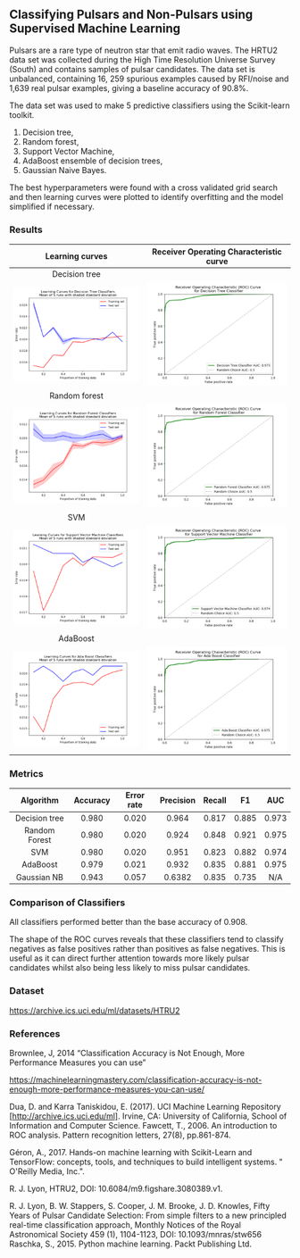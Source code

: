 ## Classifying Pulsars and Non-Pulsars using Supervised Machine Learning


Pulsars are a rare type of neutron star that emit radio waves.  The HRTU2 data set was collected during the High Time Resolution Universe Survey (South) and contains samples of pulsar candidates.  The data set is unbalanced, containing 16, 259 spurious examples caused by RFI/noise and 1,639 real pulsar examples, giving a baseline accuracy of 90.8%.

The data set was used to make 5 predictive classifiers using the Scikit-learn toolkit.  
1. Decision tree,
2. Random forest,
3. Support Vector Machine,
4. AdaBoost ensemble of decision trees,
5. Gaussian Naive Bayes.

The best hyperparameters were found with a cross validated grid search and then learning curves were plotted to identify overfitting and the model simplified if necessary. 

### Results
Learning curves            | Receiver Operating Characteristic curve
:-------------------------:|:-------------------------:
Decision tree      | 
![Decision Tree Learning Curve](results/LC_Decision_Tree_error_rate_metric.png "Decision Tree Learning Curve") | ![Decision Tree ROC](results/ROC_Decision_Tree_Classifier.png "Decision Tree ROC")
Random forest      | 
![Random Forest Learning Curve](results/LC_Random_Forest_error_rate_metric.png "Random Forest Learning Curve") | ![Random Forest ROC](results/ROC_Random_Forest_Classifier.png "Random Forest ROC")
SVM        | 
![Support Vector Learning Curve](results/LC_Support_Vector_Machine_error_rate_metric.png "SVM Learning Curve") | ![Support Vector Machine ROC](results/ROC_Support_Vector_Machine_Classifier.png "SVM ROC")
AdaBoost   | 
![AdaBoost Learning Curve](results/LC_Ada_Boost_error_rate_metric.png "AdaBoost Learning Curve") | ![AdaBoost ROC](results/ROC_Ada_Boost_Classifier.png "AdaBoost ROC")


### Metrics

   Algorithm  |   Accuracy   |  Error rate  |  Precision   |  Recall      |  F1          |AUC
:------------:|:------------:|:------------:|:------------:|:------------:|:------------:|:------------:
Decision tree |0.980         |0.020         |0.964         |0.817         |0.885         |0.973
Random Forest |0.980         |0.020         |0.924         |0.848         |0.921         |0.975
SVM           |0.980         |0.020         |0.951         |0.823         |0.882         |0.974
AdaBoost      |0.979         |0.021         |0.932         |0.835         |0.881         |0.975
Gaussian NB   |0.943         |0.057         |0.6382        |0.835         |0.735         |N/A


### Comparison of Classifiers
All classifiers performed better than the base accuracy of 0.908.  

The shape of the ROC curves reveals that these classifiers tend to classify negatives as false positives rather than positives as false negatives.  This is useful as it can direct further attention towards more likely pulsar candidates whilst also being less likely to miss pulsar candidates.


### Dataset
https://archive.ics.uci.edu/ml/datasets/HTRU2

### References

Brownlee, J, 2014 “Classification Accuracy is Not Enough, More Performance Measures you can use”

https://machinelearningmastery.com/classification-accuracy-is-not-enough-more-performance-measures-you-can-use/

Dua, D. and Karra Taniskidou, E. (2017). UCI Machine Learning Repository [http://archive.ics.uci.edu/ml]. Irvine, CA: University of California, School of Information and Computer Science. Fawcett, T., 2006. An introduction to ROC analysis. Pattern recognition letters, 27(8), pp.861-874. 

Géron, A., 2017. Hands-on machine learning with Scikit-Learn and TensorFlow: concepts, tools, and techniques to build intelligent systems. " O'Reilly Media, Inc.".

R. J. Lyon, HTRU2, DOI: 10.6084/m9.figshare.3080389.v1.

R. J. Lyon, B. W. Stappers, S. Cooper, J. M. Brooke, J. D. Knowles, Fifty Years of Pulsar Candidate Selection: From simple filters to a new principled real-time classification approach, Monthly Notices of the Royal Astronomical Society 459 (1), 1104-1123, DOI: 10.1093/mnras/stw656 Raschka, S., 2015. Python machine learning. Packt Publishing Ltd.

